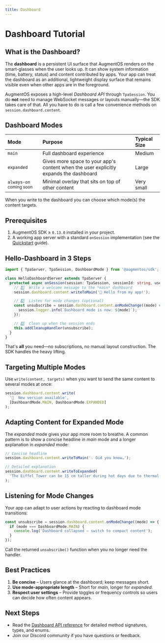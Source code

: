 ```yaml
---
title: Dashboard
---
```


# Dashboard Tutorial

## What is the Dashboard?

The **dashboard** is a persistent UI surface that AugmentOS renders on the smart-glasses when the user looks up.  It can show system information (time, battery, status) and content contributed by apps.  Your app can treat the dashboard as an additional, lightweight display surface that remains visible even when other apps are in the foreground.

AugmentOS exposes a high-level *Dashboard API* through `TpaSession`.  You do **not** need to manage WebSocket messages or layouts manually—the SDK takes care of that.  All you have to do is call a few convenience methods on `session.dashboard.content`.

## Dashboard Modes

| Mode | Purpose | Typical Size |
| :--- | :------ | :----------- |
| `main` | Full dashboard experience | Medium |
| `expanded` | Gives more space to your app's content when the user explicitly expands the dashboard | Large |
| `always-on` <sup>coming soon</sup>| Minimal overlay that sits on top of other content | Very small |

When you write to the dashboard you can choose which mode(s) the content targets.

## Prerequisites

1. AugmentOS SDK ≥ `0.13.0` installed in your project.
2. A working app server with a standard `onSession` implementation (see the [Quickstart](/quickstart) guide).

## Hello-Dashboard in 3 Steps

```typescript title="packages/apps/hello-dashboard/src/index.ts"
import { TpaServer, TpaSession, DashboardMode } from '@augmentos/sdk';

class HelloDashboardServer extends TpaServer {
  protected async onSession(session: TpaSession, sessionId: string, userId: string) {
    // 1️⃣  Write a welcome message to the *main* dashboard
    session.dashboard.content.writeToMain('👋 Hello from my app!');

    // 2️⃣  Listen for mode changes (optional)
    const unsubscribe = session.dashboard.content.onModeChange((mode) => {
      session.logger.info(`Dashboard mode is now: ${mode}`);
    });

    // 3️⃣  Clean up when the session ends
    this.addCleanupHandler(unsubscribe);
  }
}
```

That's **all** you need—no subscriptions, no manual layout construction.  The SDK handles the heavy lifting.

## Targeting Multiple Modes

Use `write(content, targets)` when you want to send the same content to several modes at once:

```typescript
session.dashboard.content.write(
  '📢  New version available',
  [DashboardMode.MAIN, DashboardMode.EXPANDED]
);
```

## Adapting Content for Expanded Mode

The *expanded* mode gives your app more room to breathe.  A common pattern is to show a concise headline in *main* mode and a longer explanation in *expanded* mode:

```typescript
// Concise headline
session.dashboard.content.writeToMain('💡 Did you know…');

// Detailed explanation
session.dashboard.content.writeToExpanded(
  'The Eiffel Tower can be 15 cm taller during hot days due to thermal expansion.'
);
```

## Listening for Mode Changes

Your app can adapt to user actions by reacting to dashboard mode transitions:

```typescript
const unsubscribe = session.dashboard.content.onModeChange((mode) => {
  if (mode === DashboardMode.MAIN) {
    console.log('Dashboard collapsed – switch to compact content');
  }
});
```

Call the returned `unsubscribe()` function when you no longer need the handler.

## Best Practices

1. **Be concise** – Users glance at the dashboard; keep messages short.
3. **Use mode-appropriate length** – Short for *main*, longer for *expanded*.
5. **Respect user settings** – Provide toggles or frequency controls so users can decide how often content appears.

## Next Steps

* Read the [Dashboard API reference](/reference/dashboard-api) for detailed method signatures, types, and enums.
* Join our Discord community if you have questions or feedback.

